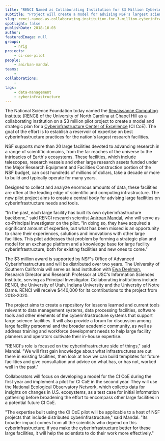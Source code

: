 ```yaml
---
title: "RENCI Named as Collaborating Institution for $3 Million Cyberinfrastructure Center of Excellence Pilot"
subtitle: "Project will create a model for advising NSF's largest scientific facilities"
slug: renci-named-as-collaborating-institution-for-3-million-cyberinfrastructure-center-of-excellence-pilot
spotlight: false
publishDate: 2018-10-03
author: 
featuredImage: null
groups:
    - nrig
projects:
    - ci-coe-pilot
people:
    - anirban-mandal
teams: 
    - 
collaborations:
    - 
tags:
    - data-management
    - cyberinfrastructure
---
```


The National Science Foundation today named the [Renaissance Computing Institute (RENCI)](https://www.renci.org/) of the University of North Carolina at Chapel Hill as a collaborating institution on a $3 million pilot project to create a model and strategic plan for a [Cyberinfrastructure Center of Excellence](http://cicoe-pilot.org/) (CI CoE). The goal of the effort is to establish a reservoir of expertise on best cyberinfrastructure practices for the nation's largest research facilities.  

NSF supports more than 20 large facilities devoted to advancing research in a range of scientific domains, from the far reaches of the universe to the intricacies of Earth's ecosystems. These facilities, which include telescopes, research vessels and other large research assets funded under the Major Research Equipment and Facilities Construction portion of the NSF budget, can cost hundreds of millions of dollars, take a decade or more to build and typically operate for many years.  

Designed to collect and analyze enormous amounts of data, these facilities are often at the leading edge of scientific and computing infrastructure. The new pilot project aims to create a central body for advising large facilities on cyberinfrastructure needs and tools.    

"In the past, each large facility has built its own cyberinfrastructure backbone," said RENCI research scientist [Anirban Mandal](/people/anirban-mandal), who will serve as co-Principal Investigator on the pilot. "In doing so, they have acquired a significant amount of expertise, but what has been missed is an opportunity to share their experiences, solutions and innovations with other large facilities. This pilot addresses that problem by forming a strategic plan and model for an exchange platform and a knowledge base for large facility cyberinfrastructure, both for existing facilities and new ones to come."  

The $3 million award is supported by NSF's Office of Advanced Cyberinfrastructure and will be distributed over two years. The University of Southern California will serve as lead institution with [Ewa Deelman](https://deelman.isi.edu/), Research Director and Research Professor at USC's Information Sciences Institute, serving as Principal Investigator. Collaborating institutions include RENCI, the University of Utah, Indiana University and the University of Notre Dame. RENCI will receive $440,000 for its contributions to the project from 2018-2020\.  

The project aims to create a repository for lessons learned and current tools relevant to data management systems, data processing facilities, software tools and other elements of the cyberinfrastructure systems that support large science facilities. It will also provide a forum for discussion among large facility personnel and the broader academic community, as well as address training and workforce development needs to help large facility planners and operators cultivate their in-house expertise.

"RENCI's role is focused on the cyberinfrastructure side of things," said Mandal. "We will first gain knowledge about what infrastructures are out there in existing facilities, then look at how we can build templates for future facilities and give consultation and advice on what has, or has not, worked well in the past."

Collaborators will focus on developing a model for the CI CoE during the first year and implement a pilot for CI CoE in the second year. They will use the National Ecological Observatory Network, which collects data for insights on changes in U.S. ecosystems, as a test case for initial information gathering before broadening the effort to encompass other large facilities in a potential future CI CoE.

"The expertise built using the CI CoE pilot will be applicable to a host of NSF projects that include distributed cyberinfrastructure," said Mandal. "Its broader impact comes from all the scientists who depend on this cyberinfrastructure; if you make the cyberinfrastructure better for these large facilities, it will help the scientists to do their work more effectively."